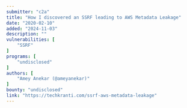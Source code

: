 ```yaml
---
submitter: "c2a"
title: "How I discovered an SSRF leading to AWS Metadata Leakage"
date: "2020-02-10"
added: "2024-11-03"
description: ""
vulnerabilities: [
    "SSRF"
]
programs: [
    "undisclosed"
]
authors: [
    "Amey Anekar (@ameyanekar)"
]
bounty: "undisclosed"
link: "https://techkranti.com/ssrf-aws-metadata-leakage"
---
```




